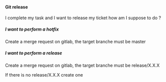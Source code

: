 #### Git release

I complete my task and I want to release my ticket how am I suppose to do ?

##### I want to perform a hotfix

Create a merge request on gitlab, the target branche must be master

##### I want to perform a release

Create a merge request on gitlab, the target branche must be release/X.X.X

If there is no release/X.X.X create one
